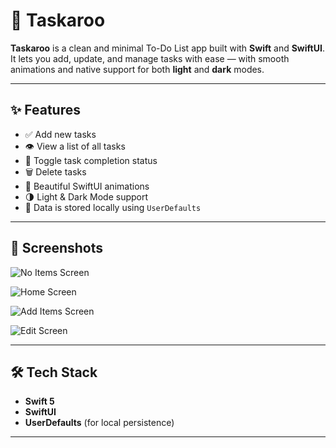 # 📝 Taskaroo

**Taskaroo** is a clean and minimal To-Do List app built with **Swift** and **SwiftUI**. It lets you add, update, and manage tasks with ease — with smooth animations and native support for both **light** and **dark** modes.

---

## ✨ Features

- ✅ Add new tasks
- 👁️ View a list of all tasks
- 🔁 Toggle task completion status
- 🗑️ Delete tasks
- 🎨 Beautiful SwiftUI animations
- 🌗 Light & Dark Mode support
- 💾 Data is stored locally using `UserDefaults`

---

## 📸 Screenshots

![No Items Screen](Assets/NoItems.png)

![Home Screen](Assets/Home.png)

![Add Items Screen](Assets/Add.png)

![Edit Screen](Assets/Edit.png)

---

## 🛠 Tech Stack

- **Swift 5**
- **SwiftUI**
- **UserDefaults** (for local persistence)

---
